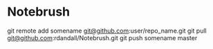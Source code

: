 Notebrush
=========
git remote add somename git@github.com:user/repo_name.git git pull git@github.com:rdandall/Notebrush.git git push somename master

